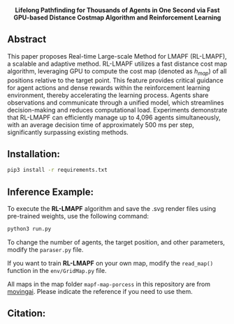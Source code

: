 <div align="center">

**Lifelong Pathfinding for Thousands of Agents in One Second via Fast GPU-based Distance Costmap Algorithm and Reinforcement Learning**

</div> 

## Abstract
This paper proposes Real-time Large-scale Method for LMAPF (RL-LMAPF), a scalable and adaptive method. RL-LMAPF utilizes a fast distance cost map algorithm, leveraging GPU to compute the cost map (denoted as $h_{map}$) of all positions relative to the target point. This feature provides critical guidance for agent actions and dense rewards within the reinforcement learning environment, thereby accelerating the learning process. Agents share observations and communicate through a unified model, which streamlines decision-making and reduces computational load. Experiments demonstrate that RL-LMAPF can efficiently manage up to 4,096 agents simultaneously, with an average decision time of approximately 500 ms per step, significantly surpassing existing methods. 

## Installation:

```bash
pip3 install -r requirements.txt
```

## Inference Example:

To execute the **RL-LMAPF** algorithm and save the .svg render files using pre-trained weights, use the following command:

```bash
python3 run.py
```

To change the number of agents, the target position, and other parameters, modify the `paraser.py` file.

If you want to train **RL-LMAPF** on your own map, modify the `read_map()` function in the `env/GridMap.py` file.

All maps in the map folder `mapf-map-porcess` in this repository are from [movingai](https://movingai.com/benchmarks/mapf.html). Please indicate the reference if you need to use them.

## Citation:

```bibtex

```